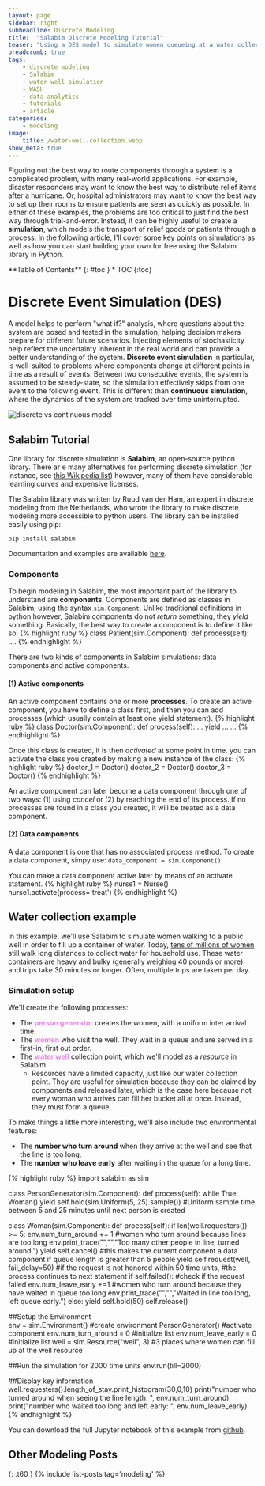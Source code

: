 ```yaml
---
layout: page
sidebar: right
subheadline: Discrete Modeling
title:  "Salabim Discrete Modeling Tutorial"
teaser: "Using a DES model to simulate women queueing at a water collection point"
breadcrumb: true
tags:
    - discrete modeling
    - Salabim
    - water well simulation
    - WASH
    - data analytics
    - tutorials
    - article
categories:
    - modeling
image:
    title: /water-well-collection.webp
show_meta: true
---
```

Figuring out the best way to route components through a system is a complicated problem, with many real-world applications. For example, disaster responders may want to know the best way to distribute relief items after a hurricane. Or, hospital administrators may want to know the best way to set up their rooms to ensure patients are seen as quickly as possible. In either of these examples, the problems are too critical to just find the best way through trial-and-error. Instead, it can be highly useful to create a **simulation**, which models the transport of relief goods or patients through a process. In the following article, I'll cover some key points on simulations as well as how you can start building your own for free using the Salabim library in Python.

<div class="panel radius" markdown="1">
**Table of Contents**
{: #toc }
*  TOC
{:toc}
</div>

# Discrete Event Simulation (DES)
A model helps to perform "what if?" analysis, where questions about the system are posed and tested in the simulation, helping decision makers prepare for different future scenarios. Injecting elements of stochasticity help reflect the uncertainty inherent in the real world and can provide a better understanding of the system. **Discrete event simulation** in particular, is well-suited to problems where components change at different points in time as a result of events. Between two consecutive events, the system is assumed to be steady-state, so the simulation effectively skips from one event to the following event. This is different than **continuous simulation**, where the dynamics of the system are tracked over time uninterrupted.


![discrete vs continuous model]({{site.baseurl}}/images/discrete-vs-continuous.webp)

<!-- Markdown-Example for posts ![discrete vs continuous model]({{ site.urlimg }}discrete-cont.webp) -->


## Salabim Tutorial
One library for discrete simulation is **Salabim**, an open-source python library. There ar
e many alternatives for performing discrete simulation (for instance, see [this Wikipedia list](https://wiki2.org/en/List_of_discrete_event_simulation_software)) however, many of them have considerable learning curves and expensive licenses.

The Salabim library was written by Ruud van der Ham, an expert in discrete modeling from the Netherlands, who wrote the library to make discrete modeling more accessible to python users. The library can be installed easily using pip:

`pip install salabim`

Documentation and examples are available [here](https://www.salabim.org/manual/index.html).


### Components
To begin modeling in Salabim, the most important part of the library to understand are **components**. Components are defined as classes in Salabim, using the syntax `sim.Component`. Unlike traditional definitions in python however, Salabim components do not *return* something, they *yield* something. Basically, the best way to create a component is to define it like so:
{% highlight ruby %}
    class Patient(sim.Component):
        def process(self):
            ....
{% endhighlight %}

<!-- A **generator** is a function with at least one yield statement, which are used as a signal to give control to the sequence mechanism. -->

<!-- When yield is followed by self, it means that it is the component to be held for some time -->

There are two kinds of components in Salabim simulations: data components and active components.


#### (1) Active components
An active component contains one or more **processes**. To create an active component, you have to define a class first, and then you can add processes (which usually contain at least one yield statement).
{% highlight ruby %}
    class Doctor(sim.Component):
        def process(self):
        ...
        yield ...
        ...
{% endhighlight %}

Once this class is created, it is then *activated* at some point in time. you can activate the class you created by making a new instance of the class:
{% highlight ruby %}
     doctor_1 = Doctor()
     doctor_2 = Doctor()
     doctor_3 = Doctor()
{% endhighlight %}

An active component can later become a data component through one of two ways: (1) using *cancel* or (2) by reaching the end of its process. If no processes are found in a class you created, it will be treated as a data component.

#### (2) Data components
A data component is one that has no associated process method. To create a data component, simpy use:
`data_component = sim.Component()`

You can make a data component active later by means of an activate statement.
{% highlight ruby %}
     nurse1 = Nurse()
     nurse1.activate(process='treat')
{% endhighlight %}

## Water collection example
In this example, we'll use Salabim to simulate women walking to a public well in order to fill up a container of water. Today, [tens of millions of women](https://www.npr.org/sections/goatsandsoda/2016/07/07/484793736/millions-of-women-take-a-long-walk-with-a-40-pound-water-can) still walk long distances to collect water for household use. These water containers are heavy and bulky (generally weighing 40 pounds or more) and trips take 30 minutes or longer. Often, multiple trips are taken per day.

### Simulation setup
We'll create the following processes:
- The <span style="color:violet">**person generator**</span> creates the women, with a uniform inter arrival time.
- The <span style="color:violet">**women**</span> who visit the well. They wait in a queue and are served in a first-in, first out order.
- The <span style="color:violet">**water well**</span> collection point, which we'll model as a *resource* in Salabim.
  - Resources have a limited capacity, just like our water collection point. They are useful for simulation because they can be claimed by components and released later, which is the case here because not every woman who arrives can fill her bucket all at once. Instead, they must form a queue.

To make things a little more interesting, we'll also include two environmental features:
- The **number who turn around** when they arrive at the well and see that the line is too long.
- The **number who leave early** after waiting in the queue for a long time.

{% highlight ruby %}
import salabim as sim

class PersonGenerator(sim.Component):
    def process(self):
        while True:
            Woman()
            yield self.hold(sim.Uniform(5, 25).sample())
            #Uniform sample time between 5 and 25 minutes until next person is created

class Woman(sim.Component):
    def process(self):
        if len(well.requesters()) >= 5:
            env.num_turn_around += 1   #women who turn around because lines are too long
            env.print_trace("","","Too many other people in line, turned around.")
            yield self.cancel()        #this makes the current component a data component if queue length is greater than 5 people
        yield self.request(well, fail_delay=50)
                                       #if the request is not honored within 50 time units,
                                       #the process continues to next statement
        if self.failed():              #check if the request failed
            env.num_leave_early +=1    #women who turn around because they have waited in queue too long
            env.print_trace("","","Waited in line too long, left queue early.")
        else:
            yield self.hold(50)
            self.release()

##Setup the Environment         
env = sim.Environment()        #create environment
PersonGenerator()              #activate component
env.num_turn_around = 0        #initialize list
env.num_leave_early = 0        #initialize list
well = sim.Resource("well", 3) #3 places where women can fill up at the well resource

##Run the simulation for 2000 time units
env.run(till=2000)

##Display key information
well.requesters().length_of_stay.print_histogram(30,0,10)
print("number who turned around when seeing the line length: ", env.num_turn_around)
print("number who waited too long and left early: ", env.num_leave_early)
{% endhighlight %}

You can download the full Jupyter notebook of this example from [github](https://github.com/shannongross/website_tutorials/tree/master/salabim_discrete_example).






## Other Modeling Posts
{: .t60 }
{% include list-posts tag='modeling' %}
